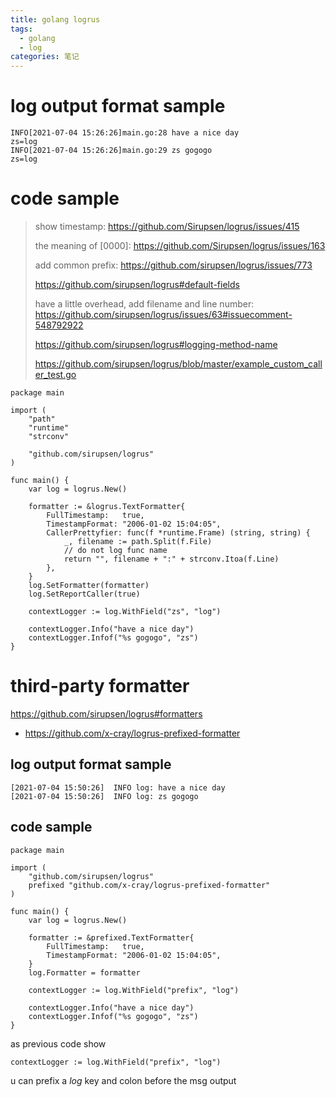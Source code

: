 ```yaml
---
title: golang logrus
tags:
  - golang
  - log
categories: 笔记
---
```


# log output format sample

```
INFO[2021-07-04 15:26:26]main.go:28 have a nice day                               zs=log
INFO[2021-07-04 15:26:26]main.go:29 zs gogogo                                     zs=log
```

# code sample

> show timestamp: https://github.com/Sirupsen/logrus/issues/415
>
> the meaning of [0000]: https://github.com/Sirupsen/logrus/issues/163
>
> add common prefix: https://github.com/sirupsen/logrus/issues/773
>
> https://github.com/sirupsen/logrus#default-fields
> 
> have a little overhead, add filename and line number: https://github.com/sirupsen/logrus/issues/63#issuecomment-548792922 
>
> https://github.com/sirupsen/logrus#logging-method-name
>
> https://github.com/sirupsen/logrus/blob/master/example_custom_caller_test.go 

```golang
package main

import (
	"path"
	"runtime"
	"strconv"

	"github.com/sirupsen/logrus"
)

func main() {
	var log = logrus.New()

	formatter := &logrus.TextFormatter{
		FullTimestamp:   true,
		TimestampFormat: "2006-01-02 15:04:05",
		CallerPrettyfier: func(f *runtime.Frame) (string, string) {
			_, filename := path.Split(f.File)
			// do not log func name
			return "", filename + ":" + strconv.Itoa(f.Line)
		},
	}
	log.SetFormatter(formatter)
	log.SetReportCaller(true)

	contextLogger := log.WithField("zs", "log")

	contextLogger.Info("have a nice day")
	contextLogger.Infof("%s gogogo", "zs")
}
```

# third-party formatter

https://github.com/sirupsen/logrus#formatters

* https://github.com/x-cray/logrus-prefixed-formatter

## log output format sample

```
[2021-07-04 15:50:26]  INFO log: have a nice day
[2021-07-04 15:50:26]  INFO log: zs gogogo
```

## code sample

```
package main

import (
	"github.com/sirupsen/logrus"
	prefixed "github.com/x-cray/logrus-prefixed-formatter"
)

func main() {
	var log = logrus.New()

	formatter := &prefixed.TextFormatter{
		FullTimestamp:   true,
		TimestampFormat: "2006-01-02 15:04:05",
	}
	log.Formatter = formatter

	contextLogger := log.WithField("prefix", "log")

	contextLogger.Info("have a nice day")
	contextLogger.Infof("%s gogogo", "zs")
}
```

as previous code show

```
contextLogger := log.WithField("prefix", "log")
```

u can prefix a *log* key and colon before the msg output

